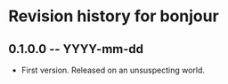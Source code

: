 # Revision history for bonjour

## 0.1.0.0 -- YYYY-mm-dd

* First version. Released on an unsuspecting world.
